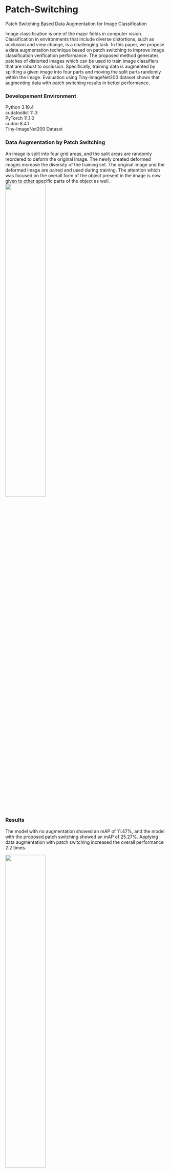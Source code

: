 # Patch-Switching
Patch Switching Based Data Augmentation for Image Classification

Image classification is one of the major fields in computer vision.
Classification in environments that include diverse distortions, such as occlusion and view change, is a challenging task.
In this paper, we propose a data augmentation technique based on patch switching to improve image classification verification performance.
The proposed method generates patches of distorted images which can be used to train image classifiers that are robust to occlusion.
Specifically, training data is augmented by splitting a given image into four parts and moving the split parts randomly within the image.
Evaluation using Tiny-ImageNet200 dataset shows that augmenting data with patch switching results in better performance.


### Developement Environment
Python 3.10.4  
cudatoolkit 11.3  
PyTorch 11.1.0  
cudnn 8.4.1  
Tiny-ImageNet200 Dataset


### Data Augmentation by Patch Switching
An image is split into four grid areas, and the split areas are randomly reordered to deform the original image.
The newly created deformed images increase the diversity of the training set.
The original image and the deformed image are paired and used during training.
The attention which was focused on the overall form of the object present in the image is now given to other specific parts of the object as well.
<img width="50%" src="https://github.com/Oh-Jieun/Patch-Switching/assets/105771364/3966b093-3530-4e9e-b974-f1efaee51afb"/>


### Results
The model with no augmentation showed an mAP of 11.47%, and the model with the proposed patch switching showed an mAP of 25.27%.
Applying data augmentation with patch switching increased the overall performance 2.2 times.

<img width="50%" src="https://github.com/Oh-Jieun/Patch-Switching/assets/105771364/77b0c0e0-4d89-4a8c-9bbb-442e5d2c8e7a"/>

